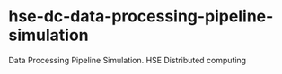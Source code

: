 # hse-dc-data-processing-pipeline-simulation
Data Processing Pipeline Simulation. HSE Distributed computing
